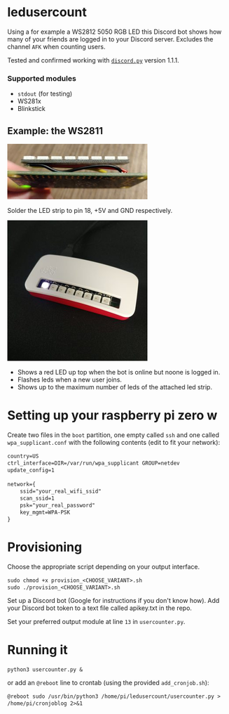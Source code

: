 # ledusercount

Using a for example a WS2812 5050 RGB LED this Discord bot shows how many of your friends are logged in to your Discord server. Excludes the channel ```AFK``` when counting users.

Tested and confirmed working with [`discord.py`](https://discordpy.readthedocs.io/en/latest/index.html) version 1.1.1.

### Supported modules
* `stdout` (for testing)
* WS281x
* Blinkstick

## Example: the WS2811

![Wiring](wires.jpg)

Solder the LED strip to pin 18, +5V and GND respectively.

![The device in action](case.jpg)

* Shows a red LED up top when the bot is online but noone is logged in.
* Flashes leds when a new user joins.
* Shows up to the maximum number of leds of the attached led strip.

# Setting up your raspberry pi zero w
Create two files in the `boot` partition, one empty called `ssh` and one called `wpa_supplicant.conf` with the following contents (edit to fit your network):
```
country=US
ctrl_interface=DIR=/var/run/wpa_supplicant GROUP=netdev
update_config=1

network={
    ssid="your_real_wifi_ssid"
    scan_ssid=1
    psk="your_real_password"
    key_mgmt=WPA-PSK
}
```

# Provisioning
Choose the appropriate script depending on your output interface.
```
sudo chmod +x provision_<CHOOSE_VARIANT>.sh
sudo ./provision_<CHOOSE_VARIANT>.sh
```
Set up a Discord bot (Google for instructions if you don't know how).
Add your Discord bot token to a text file called apikey.txt in the repo.

Set your preferred output module at line `13` in `usercounter.py`.

# Running it
```
python3 usercounter.py &
```
or add an `@reboot` line to crontab (using the provided `add_cronjob.sh`):
```
@reboot sudo /usr/bin/python3 /home/pi/ledusercount/usercounter.py > /home/pi/cronjoblog 2>&1
```
